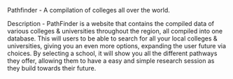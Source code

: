 Pathfinder - A compilation of colleges all over the world.

Description - PathFinder is a website that contains the compiled data of various colleges & universities throughout the region, all compiled into one database. This will users to be able to search for all your local colleges & universities, giving you an even more options, expanding the user future via choices. By selecting a school, it will show you all the different pathways they offer, allowing them to have a easy and simple research session as they build towards their future.
